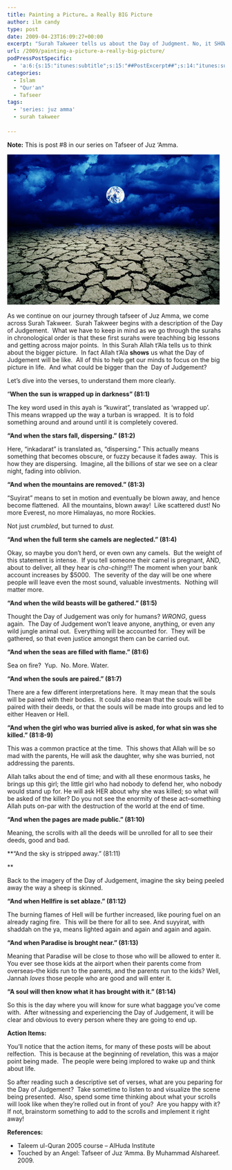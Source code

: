 ```yaml
---
title: Painting a Picture… a Really BIG Picture
author: ilm candy
type: post
date: 2009-04-23T16:09:27+00:00
excerpt: "Surah Takweer tells us about the Day of Judgment. No, it SHOWS us the Day of Judgment--many of the things that happen. The bigger picture--this is where you're going. Let's see what Allah says when He describes that great day."
url: /2009/painting-a-picture-a-really-big-picture/
podPressPostSpecific:
  - 'a:6:{s:15:"itunes:subtitle";s:15:"##PostExcerpt##";s:14:"itunes:summary";s:15:"##PostExcerpt##";s:15:"itunes:keywords";s:17:"##WordPressCats##";s:13:"itunes:author";s:10:"##Global##";s:15:"itunes:explicit";s:2:"No";s:12:"itunes:block";s:2:"No";}'
categories:
  - Islam
  - "Qur'an"
  - Tafseer
tags:
  - 'series: juz amma'
  - surah takweer

---
```

**Note:** This is post #8 in our series on Tafseer of Juz &#8216;Amma.

<img src="/wp-content/uploads/10123827.jpg" alt="10123827" title="10123827" class="alignnone size-full wp-image-1070" />

As we continue on our journey through tafseer of Juz Amma, we come across Surah Takweer.  Surah Takweer begins with a description of the Day of Judgement.  What we have to keep in mind as we go through the surahs in chronological order is that these first surahs were teachhing big lessons and getting across major points.  In this Surah Allah t&#8217;Ala tells us to think about the bigger picture.  In fact Allah t&#8217;Ala **shows** us what the Day of Judgement will be like.  All of this to help get our minds to focus on the big picture in life.  And what could be bigger than the  Day of Judgement?

Let&#8217;s dive into the verses, to understand them more clearly.

<!--more-->

&#8220;**When the sun is wrapped up in darkness&#8221; (81:1)**

The key word used in this ayah is &#8220;kuwirat&#8221;, translated as &#8216;wrapped up&#8217;.  This means wrapped up the way a turban is wrapped.  It is to fold something around and around until it is completely covered.

**&#8220;And when the stars fall, dispersing.&#8221; (81:2)**

Here, &#8220;inkadarat&#8221; is translated as, &#8220;dispersing.&#8221; This actually means something that becomes obscure, or fuzzy because it fades away.  This is how they are dispersing.  Imagine, all the billions of star we see on a clear night, fading into oblivion.

**&#8220;And when the mountains are removed.&#8221; (81:3)**

&#8220;Suyirat&#8221; means to set in motion and eventually be blown away, and hence become flattened.  All the mountains, blown away!  Like scattered dust! No more Everest, no more Himalayas, no more Rockies.

Not just _crumbled_, but turned to _dust._

**&#8220;And when the full term she camels are neglected.&#8221; (81:4)**

Okay, so maybe you don&#8217;t herd, or even own any camels.  But the weight of this statement is intense.  If you tell someone their camel is pregnant, AND, about to deliver, all they hear is _cha-ching!!!_ The moment when your bank account increases by $5000.  The severity of the day will be one where people will leave even the most sound, valuable investments.  Nothing will matter more.

**&#8220;And when the wild beasts will be gathered.&#8221; (81:5)**

Thought the Day of Judgement was only for humans? _WRONG_, guess again.  The Day of Judgement won&#8217;t leave anyone, anything, or even any wild jungle animal out.  Everything will be accounted for.  They will be gathered, so that even justice amongst them can be carried out.

**&#8220;And when the seas are filled with flame.&#8221; (81:6)**

Sea on fire?  Yup.  No. More. Water.

**&#8220;And when the souls are paired.&#8221; (81:7)**

There are a few different interpretations here.  It may mean that the souls will be paired with their bodies.  It could also mean that the souls will be paired with their deeds, or that the souls will be made into groups and led to either Heaven or Hell.

**&#8220;And when the girl who was burried alive is asked, for what sin was she killed.&#8221; (81:8-9)**

This was a common practice at the time.  This shows that Allah will be so mad with the parents, He will ask the daughter, why she was burried, not addressing the parents.

Allah talks about the end of time; and with all these enormous tasks, he brings up this girl; the little girl who had nobody to defend her, who nobody would stand up for. He will ask HER about why she was killed; so what will be asked of the killer? Do you not see the enormity of these act&#8211;something Allah puts on-par with the destruction of the world at the end of time.

**&#8220;And when the pages are made public.&#8221; (81:10)**

Meaning, the scrolls with all the deeds will be unrolled for all to see their deeds, good and bad.

**&#8220;And the sky is stripped away.&#8221; (81:11)
  
** 

Back to the imagery of the Day of Judgement, imagine the sky being peeled away the way a sheep is skinned.

**&#8220;And when Hellfire is set ablaze.&#8221; (81:12)**

The burning flames of Hell will be further increased, like pouring fuel on an already raging fire.  This will be there for all to see. And suyyirat, with shaddah on the ya, means lighted again and again and again and again.

**&#8220;And when Paradise is brought near.&#8221; (81:13)**

Meaning that Paradise will be close to those who will be allowed to enter it. You ever see those kids at the airport when their parents come from overseas&#8211;the kids run to the parents, and the parents run to the kids? Well, Jannah _loves_ those people who are good and will enter it.

**&#8220;A soul will then know what it has brought with it.&#8221; (81:14)**

So this is the day where you will know for sure what baggage you&#8217;ve come with.  After witnessing and experiencing the Day of Judgement, it will be clear and obvious to every person where they are going to end up.

**Action Items:**

You&#8217;ll notice that the action items, for many of these posts will be about relfection.  This is because at the beginning of revelation, this was a major point being made.  The people were being implored to wake up and think about life.

So after reading such a descriptive set of verses, what are you peparing for the Day of Judgement?  Take sometime to listen to and visualize the scene being presented.  Also, spend some time thinking about what your scrolls will look like when they&#8217;re rolled out in front of you?  Are you happy with it?  If not, brainstorm something to add to the scrolls and implement it right away!

**References:**

  * Taleem ul-Quran 2005 course &#8211; AlHuda Institute
  * Touched by an Angel: Tafseer of Juz &#8216;Amma. By Muhammad Alshareef. 2009.